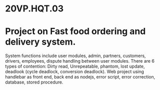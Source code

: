 # 20VP.HQT.03

# Project on Fast food ordering and delivery system. 
System functions include user modules, admin, partners, customers, drivers, employees, dispute handling between user modules. There are 6 types of contention: Dirty read, Unrepeatable, phantom, lost update, deadlook (cycle deadlock, conversion deadlock). Web project using handlebar as front end, back end as nodejs, error script, error correction, database, stored procedure.

